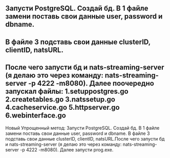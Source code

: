 Запусти PostgreSQL. Создай бд. В 1 файле замени поставь свои данные user, password и dbname.
------------------------------------------------------------------------------------------------------------------------------------
В файле 3 подставь свои данные clusterID, clientID, natsURL.
------------------------------------------------------------------------------------------------------------------------------------
После чего запусти бд и nats-streaming-server (я делаю это через команду: nats-streaming-server -p 4222 -m8080). Далее поочередно запускал файлы:
1.setuppostgres.go
2.createtables.go
3.natssetup.go
4.cacheservice.go
5.httpserver.go
6.webinterface.go
------------------------------------------------------------------------------------------------------------------------------------
Новый Упрощенный метод: Запусти PostgreSQL. Создай бд. В 1 файле замени поставь свои данные user, password и dbname. В файле 3 подставь свои данные clusterID, clientID, natsURL.После чего запусти бд и nats-streaming-server (я делаю это через команду: nats-streaming-server -p 4222 -m8080). Далее запусти prog.exe.
